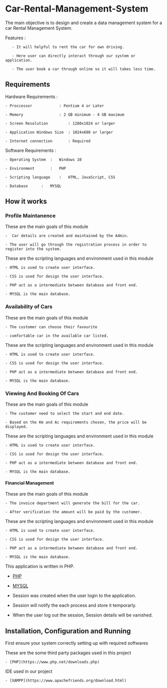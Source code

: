 # Car-Rental-Management-System

The main objective is to design and create a data management system for a car Rental Management System.

Features :

       - It will helpful to rent the car for own driving.

       - Here user can directly interact through our system or application.

       - The user book a car through online so it will takes less time.

## Requirements 

Hardware Requirements :
	
	- Proccessor 		    : Pentium 4 or Later
	
	- Memory    		    : 2 GB minimum - 4 GB maximum
	
	- Screen Resolution 	    : 1280x1024 or larger
	
	- Application Windows Size  : 1024x680 or larger
	
	- Internet connection 	    : Required

Software Requirements :

	- Operating System	:	Windows 10
	
	- Environment		:	PHP
	
	- Scripting language	:	HTML, JavaScript, CSS
	
	- Database		:	MYSQL

## How it works

### Profile Maintanence

These are the main goals of this module 

	-  Car details are created and maintained by the Admin.

	- The user will go through the registration process in order to register into the system.

These are the scripting languages and environment used in this module 

	- HTML is used to create user interface.
	
	- CSS is used for design the user interface.
	
	- PHP act as a intermediate between database and front end.
	
	- MYSQL is the main database.
	
	
###  Availability of Cars

These are the main goals of this module 

	- The customer can choose their favourite 
	
	- comfortable car in the available car listed.
	
	
These are the scripting languages and environment used in this module 

	- HTML is used to create user interface.
	
	- CSS is used for design the user interface.
	
	- PHP act as a intermediate between database and front end.
 	
	- MYSQL is the main database.
	
	

### Viewing And Booking Of Cars

These are the main goals of this module

	- The customer need to select the start and end date.

	- Based on the Km and Ac requirements chosen, the price will be displayed.


These are the scripting languages and environment used in this module 

	- HTML is used to create user interface.
	
	- CSS is used for design the user interface.
	
	- PHP act as a intermediate between database and front end.
	
	- MYSQL is the main database.
	


#### Financial Management

These are the main goals of this module

	- The invoice department will generate the bill for the car.
	
	- After verification the amount will be paid by the customer. 

These are the scripting languages and environment used in this module 

	- HTML is used to create user interface.
	
	- CSS is used for design the user interface.
	
	- PHP act as a intermediate between database and front end.
	
	- MYSQL is the main database.

This application is written in PHP.

- [PHP]( https://github.com/php)
 
- [MYSQL]( https://github.com/mysql)

	
- Session was created when the user login to the application.
	
- Session will notify the each process and store it temporarly.
	
- When the user log out the session, Session details will be vanished. 

## Installation, Configuration and Running 

First ensure your system correctly setting up with required softwares 

These are the some third party packages used in this project

```Console
- [PHP](https://www.php.net/downloads.php)
```

IDE used in our project 

```Console
- [XAMPP](https://www.apachefriends.org/download.html)
```
